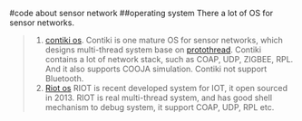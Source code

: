 #code about sensor network
##operating system
There a lot of OS for sensor networks. 
>1. [contiki os](https://github.com/contiki-os/contiki).
Contiki is one mature OS for sensor networks, which designs multi-thread system base on [protothread](https://github.com/contiki-os/contiki/wiki/Processes#Protothreads). Contiki contains a lot of network stack, such as COAP, UDP, ZIGBEE, RPL. And it also supports COOJA simulation. Contiki not support Bluetooth.
>2. [Riot os](https://github.com/RIOT-OS/RIOT)
RIOT is recent developed system for IOT, it open sourced in 2013. RIOT is real multi-thread system, and has good shell mechanism to debug system, it support COAP, UDP, RPL etc.